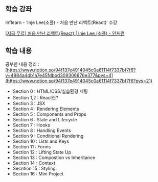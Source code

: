 ## 학습 강좌



Inflearn - ‘Inje Lee(소플) - 처음 만난 리액트(React)’ 수강 

[[지금 무료] 처음 만난 리액트(React) | Inje Lee (소플) - 인프런](https://www.inflearn.com/course/처음-만난-리액트)

## 학습 내용


공부한 내용 정리 :  [https://www.notion.so/94f137e4914045c0a61114f7337bf7f6?v=4984a4db1a7e45fdbbd309306876e377&pvs=4](https://www.notion.so/94f137e4914045c0a61114f7337bf7f6?pvs=21) 

- Section 0 : HTML/CSS/실습환경 세팅
- Section 1,2 :  React란?
- Section 3 :  JSX
- Section 4 :  Rendering Elements
- Section 5 : Components and Props
- Section 6 : State and Lifecycle
- Section 7 : Hooks
- Section 8 : Handling Events
- Section 9 : Conditional Rendering
- Section 10 : Lists and Keys
- Section 11 : Forms
- Section 12 : Lifting State Up
- Section 13 : Compostion vs Inheritance
- Section 14 : Context
- Secntion 15 : Styling
- Section 16 : Mini Project
